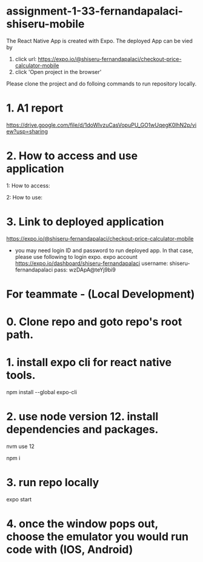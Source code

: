# assignment-1-33-fernandapalaci-shiseru-mobile

The React Native App is created with Expo.
The deployed App can be vied by
1. click url: https://expo.io/@shiseru-fernandapalaci/checkout-price-calculator-mobile
2. click 'Open project in the browser' 



Please clone the project and do folloing commands to run repository locally.
# 1. A1 report
https://drive.google.com/file/d/1doWIvzuCasVopuPU_GO1wUqegK0lhN2p/view?usp=sharing

# 2. How to access and use application
1: How to access:

2: How to use:

# 3. Link to deployed application
https://expo.io/@shiseru-fernandapalaci/checkout-price-calculator-mobile

* you may need login ID and password to run deployed app. In that case, please use following to login expo.
expo account https://expo.io/dashboard/shiseru-fernandapalaci
username: shiseru-fernandapalaci
pass: wzDApA@teYj9bi9

# For teammate - (Local Development)
# 0. Clone repo and goto repo's root path.

# 1. install expo cli for react native tools.
npm install --global expo-cli

# 2.  use node version 12. install dependencies and packages.
nvm use 12

npm i

# 3. run repo locally
expo start

# 4. once the window pops out, choose the emulator you would run code with (IOS, Android)
